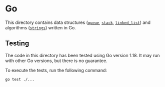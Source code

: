 # Go

This directory contains data structures ([`queue`](queue), [`stack`](stack), [`linked_list`](linked_list)) and algorithms ([`strings`](strings)) written in Go.

## Testing

The code in this directory has been tested using Go version 1.18. It may run with other Go versions, but there is no guarantee.

To execute the tests, run the following command:

```console
go test ./...
```
